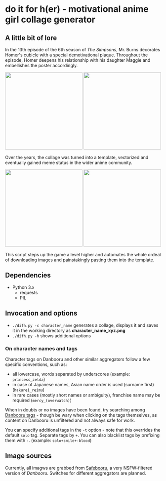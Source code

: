 # do it for h(er) - motivational anime girl collage generator

## A little bit of lore

In the 13th episode of the 6th season of _The Simpsons_, Mr. Burns decorates Homer's cubicle with a special demotivational plaque. Throughout the episode, Homer deepens his relationship with his daughter Maggie and embellishes the poster accordingly.

<p align="center">
<img src=http://i.kym-cdn.com/photos/images/original/000/509/312/a1e.png height="250px"> <img src=http://i.kym-cdn.com/photos/images/original/000/509/298/b62.jpg height="250px">
</p>

Over the years, the collage was turned into a template, vectorized and eventually gained meme status in the wider anime community.

<p align="center">
<img src=http://i.kym-cdn.com/photos/images/newsfeed/000/509/329/176.png height="250px"> <img src=http://i.kym-cdn.com/photos/images/newsfeed/001/130/384/ff7.jpg height="250px">
</p>

This script steps up the game a level higher and automates the whole ordeal of downloading images and painstakingly pasting them into the template.

## Dependencies

* Python 3.x
  * requests
  * PIL

## Invocation and options

* `./difh.py -c character_name` generates a collage, displays it and saves it in the working directory as **character_name_xyz.png**
* `./difh.py -h` shows additional options

### On character names and tags

Character tags on Danbooru and other similar aggregators follow a few specific conventions, such as:
* all lowercase, words separated by underscores (example: `princess_zelda`)
* in case of Japanese names, Asian name order is used (surname first) (`hakurei_reimu`)
* in rare cases (mostly short names or ambiguity), franchise name may be required (`mercy_(overwatch)`)

When in doubts or no images have been found, try searching among [Danbooru tags](https://danbooru.donmai.us/tags) - though be wary when clicking on the tags themselves, as content on Danbooru is unfiltered and not always safe for work.

You can specify additional tags in the `-t` option - note that this overrides the default `solo` tag. Separate tags by `+`. You can also blacklist tags by prefixing them with `-`. (example: `solo+smile+-blood`)

## Image sources

Currently, all imagws are grabbed from [Safebooru](https://safebooru.org/), a very NSFW-filtered version of _Danbooru_. Switches for different aggregators are planned.
